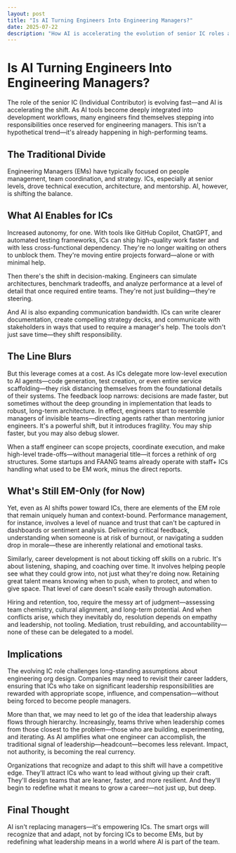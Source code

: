 ```yaml
---
layout: post
title: "Is AI Turning Engineers Into Engineering Managers?"
date: 2025-07-22
description: "How AI is accelerating the evolution of senior IC roles and blurring the line between individual contributors and engineering managers"
---
```


# Is AI Turning Engineers Into Engineering Managers?

The role of the senior IC (Individual Contributor) is evolving fast—and AI is
accelerating the shift. As AI tools become deeply integrated into development
workflows, many engineers find themselves stepping into responsibilities once
reserved for engineering managers. This isn't a hypothetical trend—it's already
happening in high-performing teams.

## The Traditional Divide

Engineering Managers (EMs) have typically focused on people management, team
coordination, and strategy. ICs, especially at senior levels, drove technical
execution, architecture, and mentorship. AI, however, is shifting the balance.

## What AI Enables for ICs

Increased autonomy, for one. With tools like GitHub Copilot, ChatGPT, and
automated testing frameworks, ICs can ship high-quality work faster and with
less cross-functional dependency. They're no longer waiting on others to unblock
them. They're moving entire projects forward—alone or with minimal help.

Then there's the shift in decision-making. Engineers can simulate architectures,
benchmark tradeoffs, and analyze performance at a level of detail that once
required entire teams. They're not just building—they're steering.

And AI is also expanding communication bandwidth. ICs can write clearer
documentation, create compelling strategy decks, and communicate with
stakeholders in ways that used to require a manager's help. The tools don't just
save time—they shift responsibility.

## The Line Blurs

But this leverage comes at a cost. As ICs delegate more low-level execution to
AI agents—code generation, test creation, or even entire service
scaffolding—they risk distancing themselves from the foundational details of
their systems. The feedback loop narrows: decisions are made faster, but
sometimes without the deep grounding in implementation that leads to robust,
long-term architecture. In effect, engineers start to resemble managers of
invisible teams—directing agents rather than mentoring junior engineers. It's a
powerful shift, but it introduces fragility. You may ship faster, but you may
also debug slower.

When a staff engineer can scope projects, coordinate execution, and make
high-level trade-offs—without managerial title—it forces a rethink of org
structures. Some startups and FAANG teams already operate with staff+ ICs
handling what used to be EM work, minus the direct reports.

## What's Still EM-Only (for Now)

Yet, even as AI shifts power toward ICs, there are elements of the EM role that
remain uniquely human and context-bound. Performance management, for instance,
involves a level of nuance and trust that can't be captured in dashboards or
sentiment analysis. Delivering critical feedback, understanding when someone is
at risk of burnout, or navigating a sudden drop in morale—these are inherently
relational and emotional tasks.

Similarly, career development is not about ticking off skills on a rubric. It's
about listening, shaping, and coaching over time. It involves helping people see
what they could grow into, not just what they're doing now. Retaining great
talent means knowing when to push, when to protect, and when to give space. That
level of care doesn't scale easily through automation.

Hiring and retention, too, require the messy art of judgment—assessing team
chemistry, cultural alignment, and long-term potential. And when conflicts
arise, which they inevitably do, resolution depends on empathy and leadership,
not tooling. Mediation, trust rebuilding, and accountability—none of these can
be delegated to a model.

## Implications

The evolving IC role challenges long-standing assumptions about engineering org
design. Companies may need to revisit their career ladders, ensuring that ICs
who take on significant leadership responsibilities are rewarded with
appropriate scope, influence, and compensation—without being forced to become
people managers.

More than that, we may need to let go of the idea that leadership always flows
through hierarchy. Increasingly, teams thrive when leadership comes from those
closest to the problem—those who are building, experimenting, and iterating. As
AI amplifies what one engineer can accomplish, the traditional signal of
leadership—headcount—becomes less relevant. Impact, not authority, is becoming
the real currency.

Organizations that recognize and adapt to this shift will have a competitive
edge. They'll attract ICs who want to lead without giving up their craft.
They'll design teams that are leaner, faster, and more resilient. And they'll
begin to redefine what it means to grow a career—not just up, but deep.

## Final Thought

AI isn't replacing managers—it's empowering ICs. The smart orgs will recognize
that and adapt, not by forcing ICs to become EMs, but by redefining what
leadership means in a world where AI is part of the team.
